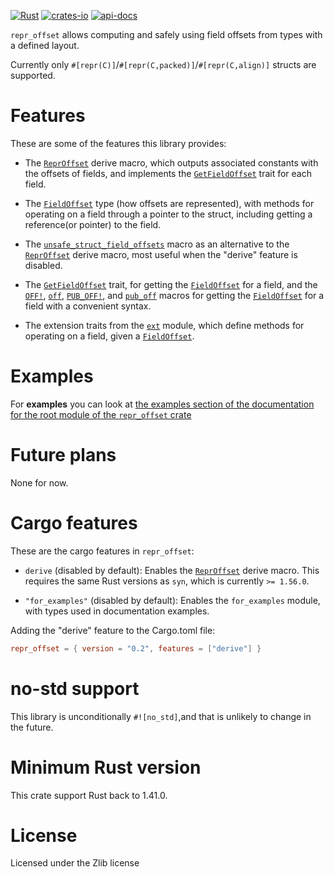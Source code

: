[![Rust](https://github.com/rodrimati1992/repr_offset_crates/workflows/Rust/badge.svg)](https://github.com/rodrimati1992/repr_offset_crates/actions)
[![crates-io](https://img.shields.io/crates/v/repr_offset.svg)](https://crates.io/crates/repr_offset)
[![api-docs](https://docs.rs/repr_offset/badge.svg)](https://docs.rs/repr_offset/*)



`repr_offset` allows computing and safely using field offsets from types with a defined layout.

Currently only `#[repr(C)]`/`#[repr(C,packed)]`/`#[repr(C,align)]` structs are supported.

# Features

These are some of the features this library provides:

- The [`ReprOffset`] derive macro, which outputs associated constants with the
offsets of fields, and implements the [`GetFieldOffset`] trait for each field.<br>

- The [`FieldOffset`] type (how offsets are represented),
with methods for operating on a field through a pointer to the struct,
including getting a reference(or pointer) to the field.

- The [`unsafe_struct_field_offsets`] macro as an alternative to the
[`ReprOffset`] derive macro, most useful when the "derive" feature is disabled.

- The [`GetFieldOffset`] trait, for getting the [`FieldOffset`] for a field,
and the [`OFF!`], [`off`], [`PUB_OFF!`], and [`pub_off`] macros for
getting the [`FieldOffset`] for a field with a convenient syntax.

- The extension traits from the [`ext`] module,
which define methods for operating on a field, given a [`FieldOffset`].

# Examples 

For **examples** you can look at
[the examples section of the documentation for the root module of the `repr_offset` crate
](https://docs.rs/repr_offset/*/repr_offset/index.html#root-mod-examples)

# Future plans

None for now.

# Cargo features

These are the cargo features in `repr_offset`:

- `derive` (disabled by default): 
Enables the [`ReprOffset`] derive macro.
This requires the same Rust versions as `syn`, which is currently `>= 1.56.0`.

- `"for_examples"` (disabled by default): 
Enables the `for_examples` module, with types used in documentation examples.

Adding the "derive" feature to the Cargo.toml file:
```toml
repr_offset = { version = "0.2", features = ["derive"] }
```


# no-std support

This library is unconditionally `#![no_std]`,and that is unlikely to change in the future.

# Minimum Rust version

This crate support Rust back to 1.41.0.

# License

Licensed under the Zlib license

[`ReprOffset`]:
https://docs.rs/repr_offset/*/repr_offset/derive.ReprOffset.html

[`unsafe_struct_field_offsets`]:
https://docs.rs/repr_offset/*/repr_offset/macro.unsafe_struct_field_offsets.html

[`FieldOffset`]: 
https://docs.rs/repr_offset/*/repr_offset/struct.FieldOffset.html

[`OFF!`]: https://docs.rs/repr_offset/*/repr_offset/macro.OFF.html
[`off`]: https://docs.rs/repr_offset/*/repr_offset/macro.off.html
[`PUB_OFF!`]: https://docs.rs/repr_offset/*/repr_offset/macro.PUB_OFF.html
[`pub_off`]: https://docs.rs/repr_offset/*/repr_offset/macro.pub_off.html

[`GetFieldOffset`]:
https://docs.rs/repr_offset/*/repr_offset/get_field_offset/trait.GetFieldOffset.html

[`ext`]:
https://docs.rs/repr_offset/*/repr_offset/ext/index.html



